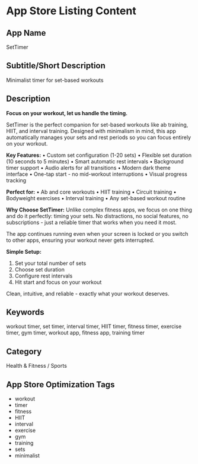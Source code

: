 # App Store Listing Content

## App Name
SetTimer

## Subtitle/Short Description
Minimalist timer for set-based workouts

## Description

**Focus on your workout, let us handle the timing.**

SetTimer is the perfect companion for set-based workouts like ab training, HIIT, and interval training. Designed with minimalism in mind, this app automatically manages your sets and rest periods so you can focus entirely on your workout.

**Key Features:**
• Custom set configuration (1-20 sets)
• Flexible set duration (10 seconds to 5 minutes)
• Smart automatic rest intervals
• Background timer support
• Audio alerts for all transitions
• Modern dark theme interface
• One-tap start - no mid-workout interruptions
• Visual progress tracking

**Perfect for:**
• Ab and core workouts
• HIIT training
• Circuit training
• Bodyweight exercises
• Interval training
• Any set-based workout routine

**Why Choose SetTimer:**
Unlike complex fitness apps, we focus on one thing and do it perfectly: timing your sets. No distractions, no social features, no subscriptions - just a reliable timer that works when you need it most.

The app continues running even when your screen is locked or you switch to other apps, ensuring your workout never gets interrupted.

**Simple Setup:**
1. Set your total number of sets
2. Choose set duration
3. Configure rest intervals
4. Hit start and focus on your workout

Clean, intuitive, and reliable - exactly what your workout deserves.

## Keywords
workout timer, set timer, interval timer, HIIT timer, fitness timer, exercise timer, gym timer, workout app, fitness app, training timer

## Category
Health & Fitness / Sports

## App Store Optimization Tags
- workout
- timer
- fitness
- HIIT
- interval
- exercise
- gym
- training
- sets
- minimalist
